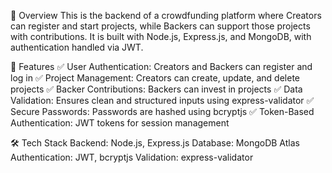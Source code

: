 🚀 Overview
This is the backend of a crowdfunding platform where Creators can register and start projects, while Backers can support those projects with contributions.
It is built with Node.js, Express.js, and MongoDB, with authentication handled via JWT.

📌 Features
✅ User Authentication: Creators and Backers can register and log in
✅ Project Management: Creators can create, update, and delete projects
✅ Backer Contributions: Backers can invest in projects
✅ Data Validation: Ensures clean and structured inputs using express-validator
✅ Secure Passwords: Passwords are hashed using bcryptjs
✅ Token-Based Authentication: JWT tokens for session management

🛠️ Tech Stack
Backend: Node.js, Express.js
Database: MongoDB Atlas
Authentication: JWT, bcryptjs
Validation: express-validator

